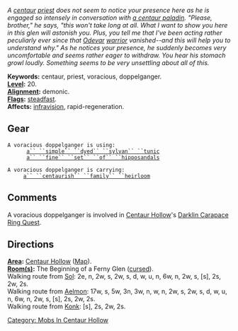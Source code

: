 *A [centaur](Centaurs.md "wikilink")
[priest](:Category:_Priests.md "wikilink") does not seem to notice your
presence here as he is engaged so intensely in conversation with [a
centaur paladin](Centaur_Paladin.md "wikilink"). "Please, brother," he
says, "this won't take long at all. What I want to show you here in this
glen will astonish you. Plus, you tell me that I've been acting rather
peculiarly ever since that
[Odevar](:Category:_Odevar_Hills.md "wikilink")
[warrior](:Category:_Warriors.md "wikilink") vanished--and this will
help you to understand why." As he notices your presence, he suddenly
becomes very uncomfortable and seems rather eager to withdraw. You hear
his stomach growl loudly. Something seems to be very unsettling about
all of this.*

**Keywords:** centaur, priest, voracious, doppelganger.  
**[Level](Level.md "wikilink"):** 20.  
**[Alignment](Alignment.md "wikilink"):** demonic.  
**[Flags](:Category:_Mob_Types.md "wikilink"):**
[steadfast](Sentinel_Mobs.md "wikilink").  
**Affects:** [infravision](Infravision.md "wikilink"),
rapid-regeneration.  

## Gear

`A voracious doppelganger is using:`  
<worn on body>`      `[`a`` ``simple`` ``dyed`` ``sylvan`` ``tunic`](Simple_Dyed_Silvan_Tunic.md "wikilink")  
<worn on feet>`      `[`a`` ``fine`` ``set`` ``of`` ``hipposandals`](Fine_Set_Of_Hipposandals.md "wikilink")

`A voracious doppelganger is carrying:`  
`     `[`a`` ``centaurish`` ``family`` ``heirloom`](Centaurish_Family_Heirloom.md "wikilink")

## Comments

A voracious doppelganger is involved in [Centaur
Hollow](:Category:_Centaur_Hollow.md "wikilink")'s [Darklin Carapace
Ring Quest](Darklin_Carapace_Ring_Quest.md "wikilink").

## Directions

**[Area](:Category:_Areas.md "wikilink"):** [Centaur
Hollow](:Category:_Centaur_Hollow.md "wikilink")
([Map](Centaur_Hollow_Map.md "wikilink")).  
**[Room(s)](:Category:_Rooms.md "wikilink"):** The Beginning of a Ferny
Glen ([cursed](Cursed_Rooms.md "wikilink")).  
Walking route from [Sol](Sol.md "wikilink"): 2e, n, 2w, s, 2w, s, d, w,
u, n, 6w, n, 2w, s, \[s\], 2s, 2w, 2s.  
Walking route from [Aelmon](Aelmon.md "wikilink"): 17w, s, 5w, 3n, 3w,
n, w, n, 2w, s, 2w, s, d, w, u, n, 6w, n, 2w, s, \[s\], 2s, 2w, 2s.  
Walking route from [Konk](Konk.md "wikilink"): \[s\], 2s, 2w, 2s.  

[Category: Mobs In Centaur
Hollow](Category:_Mobs_In_Centaur_Hollow "wikilink")
